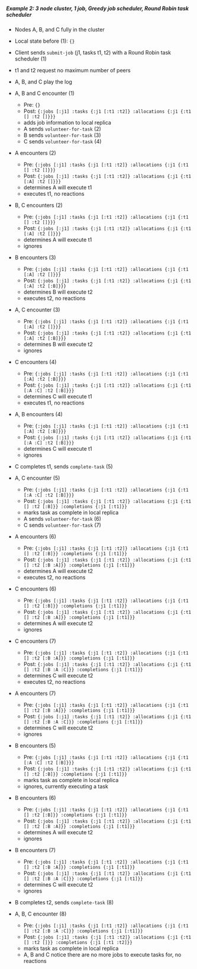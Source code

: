 ##### Example 2: 3 node cluster, 1 job, Greedy job scheduler, Round Robin task scheduler

- Nodes A, B, and C fully in the cluster
- Local state before (1): `{}`

- Client sends `submit-job` (j1, tasks t1, t2) with a Round Robin task scheduler (1)
- t1 and t2 request no maximum number of peers

- A, B, and C play the log

- A, B and C encounter (1)
  - Pre: `{}`
  - Post: `{:jobs [:j1]
            :tasks {:j1 [:t1 :t2]}
            :allocations {:j1 {:t1 [] :t2 []}}}`
  - adds job information to local replica
  - A sends `volunteer-for-task` (2)
  - B sends `volunteer-for-task` (3)
  - C sends `volunteer-for-task` (4)

- A encounters (2)
  - Pre: `{:jobs [:j1]
           :tasks {:j1 [:t1 :t2]}
           :allocations {:j1 {:t1 [] :t2 []}}}`
  - Post: `{:jobs [:j1]
            :tasks {:j1 [:t1 :t2]}
            :allocations {:j1 {:t1 [:A] :t2 []}}}`
  - determines A will execute t1
  - executes t1, no reactions

- B, C encounters (2)
  - Pre: `{:jobs [:j1]
           :tasks {:j1 [:t1 :t2]}
           :allocations {:j1 {:t1 [] :t2 []}}}`
  - Post: `{:jobs [:j1]
            :tasks {:j1 [:t1 :t2]}
            :allocations {:j1 {:t1 [:A] :t2 []}}}`
  - determines A will execute t1
  - ignores

- B encounters (3)
  - Pre: `{:jobs [:j1]
            :tasks {:j1 [:t1 :t2]}
            :allocations {:j1 {:t1 [:A] :t2 []}}}`
  - Post: `{:jobs [:j1]
            :tasks {:j1 [:t1 :t2]}
            :allocations {:j1 {:t1 [:A] :t2 [:B]}}}`
  - determines B will execute t2
  - executes t2, no reactions

- A, C encounter (3)
  - Pre: `{:jobs [:j1]
            :tasks {:j1 [:t1 :t2]}
            :allocations {:j1 {:t1 [:A] :t2 []}}}`
  - Post: `{:jobs [:j1]
            :tasks {:j1 [:t1 :t2]}
            :allocations {:j1 {:t1 [:A] :t2 [:B]}}}`
  - determines B will execute t2
  - ignores

- C encounters (4)
  - Pre: `{:jobs [:j1]
           :tasks {:j1 [:t1 :t2]}
           :allocations {:j1 {:t1 [:A] :t2 [:B]}}}`
  - Post: `{:jobs [:j1]
            :tasks {:j1 [:t1 :t2]}
            :allocations {:j1 {:t1 [:A :C] :t2 [:B]}}}`
  - determines C will execute t1
  - executes t1, no reactions

- A, B encounters (4)
  - Pre: `{:jobs [:j1]
           :tasks {:j1 [:t1 :t2]}
           :allocations {:j1 {:t1 [:A] :t2 [:B]}}}`
  - Post: `{:jobs [:j1]
            :tasks {:j1 [:t1 :t2]}
            :allocations {:j1 {:t1 [:A :C] :t2 [:B]}}}`
  - determines C will execute t1
  - ignores

- C completes t1, sends `complete-task` (5)

- A, C encounter (5)
  - Pre: `{:jobs [:j1]
           :tasks {:j1 [:t1 :t2]}
           :allocations {:j1 {:t1 [:A :C] :t2 [:B]}}}`
  - Post: `{:jobs [:j1]
            :tasks {:j1 [:t1 :t2]}
            :allocations {:j1 {:t1 [] :t2 [:B]}}
            :completions {:j1 [:t1]}}`
  - marks task as complete in local replica
  - A sends `volunteer-for-task` (6)
  - C sends `volunteer-for-task` (7)

- A encounters (6)
  - Pre: `{:jobs [:j1]
           :tasks {:j1 [:t1 :t2]}
           :allocations {:j1 {:t1 [] :t2 [:B]}}
           :completions {:j1 [:t1]}}`
  - Post: `{:jobs [:j1]
            :tasks {:j1 [:t1 :t2]}
            :allocations {:j1 {:t1 [] :t2 [:B :A]}}
            :completions {:j1 [:t1]}}`
  - determines A will execute t2
  - executes t2, no reactions

- C encounters (6)
  - Pre: `{:jobs [:j1]
           :tasks {:j1 [:t1 :t2]}
           :allocations {:j1 {:t1 [] :t2 [:B]}}
           :completions {:j1 [:t1]}}`
  - Post: `{:jobs [:j1]
            :tasks {:j1 [:t1 :t2]}
            :allocations {:j1 {:t1 [] :t2 [:B :A]}}
            :completions {:j1 [:t1]}}`
  - determines A will execute t2
  - ignores

- C encounters (7)
  - Pre: `{:jobs [:j1]
           :tasks {:j1 [:t1 :t2]}
           :allocations {:j1 {:t1 [] :t2 [:B :A]}}
           :completions {:j1 [:t1]}}`
  - Post: `{:jobs [:j1]
            :tasks {:j1 [:t1 :t2]}
            :allocations {:j1 {:t1 [] :t2 [:B :A :C]}}
            :completions {:j1 [:t1]}}`
  - determines C will execute t2
  - executes t2, no reactions

- A encounters (7)
  - Pre: `{:jobs [:j1]
           :tasks {:j1 [:t1 :t2]}
           :allocations {:j1 {:t1 [] :t2 [:B :A]}}
           :completions {:j1 [:t1]}}`
  - Post: `{:jobs [:j1]
            :tasks {:j1 [:t1 :t2]}
            :allocations {:j1 {:t1 [] :t2 [:B :A :C]}}
            :completions {:j1 [:t1]}}`
  - determines C will execute t2
  - ignores

- B encounters (5)
  - Pre: `{:jobs [:j1]
           :tasks {:j1 [:t1 :t2]}
           :allocations {:j1 {:t1 [:A :C] :t2 [:B]}}}`
  - Post: `{:jobs [:j1]
            :tasks {:j1 [:t1 :t2]}
            :allocations {:j1 {:t1 [] :t2 [:B]}}
            :completions {:j1 [:t1]}}`
  - marks task as complete in local replica
  - ignores, currently executing a task

- B encounters (6)
  - Pre: `{:jobs [:j1]
           :tasks {:j1 [:t1 :t2]}
           :allocations {:j1 {:t1 [] :t2 [:B]}}
           :completions {:j1 [:t1]}}`
  - Post: `{:jobs [:j1]
            :tasks {:j1 [:t1 :t2]}
            :allocations {:j1 {:t1 [] :t2 [:B :A]}}
            :completions {:j1 [:t1]}}`
  - determines A will execute t2
  - ignores

- B encounters (7)
  - Pre: `{:jobs [:j1]
           :tasks {:j1 [:t1 :t2]}
           :allocations {:j1 {:t1 [] :t2 [:B :A]}}
           :completions {:j1 [:t1]}}`
  - Post: `{:jobs [:j1]
            :tasks {:j1 [:t1 :t2]}
            :allocations {:j1 {:t1 [] :t2 [:B :A :C]}}
            :completions {:j1 [:t1]}}`
  - determines C will execute t2
  - ignores

- B completes t2, sends `complete-task` (8)

- A, B, C encounter (8)
  - Pre: `{:jobs [:j1]
           :tasks {:j1 [:t1 :t2]}
           :allocations {:j1 {:t1 [] :t2 [:B :A :C]}}
           :completions {:j1 [:t1]}}`
  - Post: `{:jobs [:j1]
            :tasks {:j1 [:t1 :t2]}
            :allocations {:j1 {:t1 [] :t2 []}}
            :completions {:j1 [:t1 :t2]}}`
  - marks task as complete in local replica
  - A, B and C notice there are no more jobs to execute tasks for, no reactions